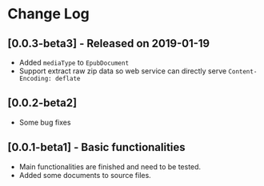 # Change Log

## [0.0.3-beta3] - Released on 2019-01-19

- Added `mediaType` to `EpubDocument`
- Support extract raw zip data so web service can directly serve `Content-Encoding: deflate`

## [0.0.2-beta2]

- Some bug fixes

## [0.0.1-beta1] - Basic functionalities

- Main functionalities are finished and need to be tested.
- Added some documents to source files.

